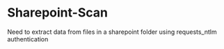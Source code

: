 # Sharepoint-Scan
Need to extract data from files in a sharepoint folder using requests_ntlm authentication
